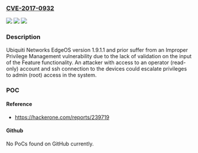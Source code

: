 ### [CVE-2017-0932](https://cve.mitre.org/cgi-bin/cvename.cgi?name=CVE-2017-0932)
![](https://img.shields.io/static/v1?label=Product&message=EdgeRouter%20X&color=blue)
![](https://img.shields.io/static/v1?label=Version&message=n%2Fa&color=blue)
![](https://img.shields.io/static/v1?label=Vulnerability&message=Improper%20Privilege%20Management%20(CWE-269)&color=brighgreen)

### Description

Ubiquiti Networks EdgeOS version 1.9.1.1 and prior suffer from an Improper Privilege Management vulnerability due to the lack of validation on the input of the Feature functionality. An attacker with access to an operator (read-only) account and ssh connection to the devices could escalate privileges to admin (root) access in the system.

### POC

#### Reference
- https://hackerone.com/reports/239719

#### Github
No PoCs found on GitHub currently.

